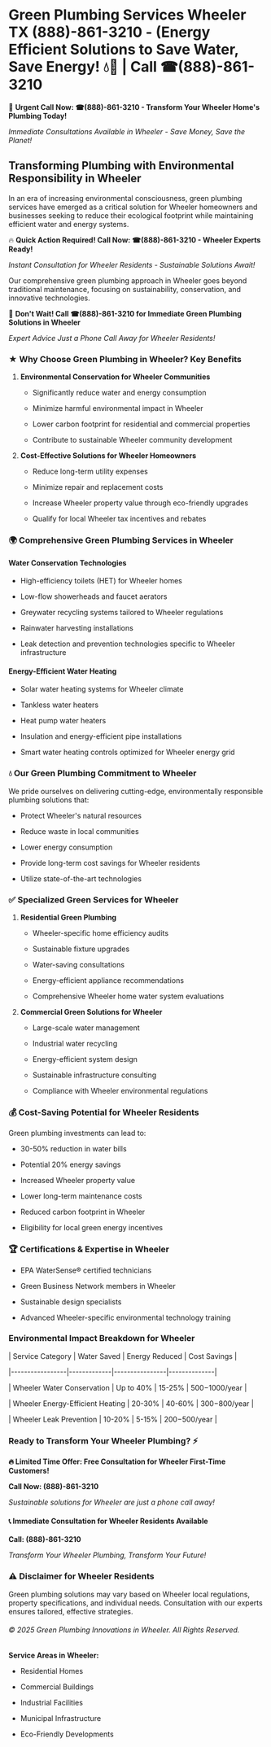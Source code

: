 # Green Plumbing Services Wheeler TX (888)-861-3210 - (Energy Efficient Solutions to Save Water, Save Energy! 💧🌿 | Call ☎(888)-861-3210

🚨 **Urgent Call Now: ☎(888)-861-3210 - Transform Your Wheeler Home's Plumbing Today!**
*Immediate Consultations Available in Wheeler - Save Money, Save the Planet!*

## Transforming Plumbing with Environmental Responsibility in Wheeler

In an era of increasing environmental consciousness, green plumbing services have emerged as a critical solution for Wheeler homeowners and businesses seeking to reduce their ecological footprint while maintaining efficient water and energy systems. 

🔥 **Quick Action Required! Call Now: ☎(888)-861-3210 - Wheeler Experts Ready!**
*Instant Consultation for Wheeler Residents - Sustainable Solutions Await!*

Our comprehensive green plumbing approach in Wheeler goes beyond traditional maintenance, focusing on sustainability, conservation, and innovative technologies.

🚨 **Don't Wait! Call ☎(888)-861-3210 for Immediate Green Plumbing Solutions in Wheeler**
*Expert Advice Just a Phone Call Away for Wheeler Residents!*

### ★ Why Choose Green Plumbing in Wheeler? Key Benefits

1. **Environmental Conservation for Wheeler Communities** 
   - Significantly reduce water and energy consumption
   - Minimize harmful environmental impact in Wheeler
   - Lower carbon footprint for residential and commercial properties
   - Contribute to sustainable Wheeler community development

2. **Cost-Effective Solutions for Wheeler Homeowners** 
   - Reduce long-term utility expenses
   - Minimize repair and replacement costs
   - Increase Wheeler property value through eco-friendly upgrades
   - Qualify for local Wheeler tax incentives and rebates

### 🌍 Comprehensive Green Plumbing Services in Wheeler

#### Water Conservation Technologies
- High-efficiency toilets (HET) for Wheeler homes
- Low-flow showerheads and faucet aerators
- Greywater recycling systems tailored to Wheeler regulations
- Rainwater harvesting installations
- Leak detection and prevention technologies specific to Wheeler infrastructure

#### Energy-Efficient Water Heating
- Solar water heating systems for Wheeler climate
- Tankless water heaters
- Heat pump water heaters
- Insulation and energy-efficient pipe installations
- Smart water heating controls optimized for Wheeler energy grid

### 💧 Our Green Plumbing Commitment to Wheeler

We pride ourselves on delivering cutting-edge, environmentally responsible plumbing solutions that:
- Protect Wheeler's natural resources
- Reduce waste in local communities
- Lower energy consumption
- Provide long-term cost savings for Wheeler residents
- Utilize state-of-the-art technologies

### ✅ Specialized Green Services for Wheeler

1. **Residential Green Plumbing**
   - Wheeler-specific home efficiency audits
   - Sustainable fixture upgrades
   - Water-saving consultations
   - Energy-efficient appliance recommendations
   - Comprehensive Wheeler home water system evaluations

2. **Commercial Green Solutions for Wheeler**
   - Large-scale water management
   - Industrial water recycling
   - Energy-efficient system design
   - Sustainable infrastructure consulting
   - Compliance with Wheeler environmental regulations

### 💰 Cost-Saving Potential for Wheeler Residents

Green plumbing investments can lead to:
- 30-50% reduction in water bills
- Potential 20% energy savings
- Increased Wheeler property value
- Lower long-term maintenance costs
- Reduced carbon footprint in Wheeler
- Eligibility for local green energy incentives

### 🏆 Certifications & Expertise in Wheeler

- EPA WaterSense® certified technicians
- Green Business Network members in Wheeler
- Sustainable design specialists
- Advanced Wheeler-specific environmental technology training

### Environmental Impact Breakdown for Wheeler

| Service Category | Water Saved | Energy Reduced | Cost Savings |
|-----------------|-------------|----------------|--------------|
| Wheeler Water Conservation | Up to 40% | 15-25% | $500-$1000/year |
| Wheeler Energy-Efficient Heating | 20-30% | 40-60% | $300-$800/year |
| Wheeler Leak Prevention | 10-20% | 5-15% | $200-$500/year |

### Ready to Transform Your Wheeler Plumbing? ⚡

**🔥 Limited Time Offer: Free Consultation for Wheeler First-Time Customers!**

**Call Now: (888)-861-3210**
*Sustainable solutions for Wheeler are just a phone call away!*

#### 📞 Immediate Consultation for Wheeler Residents Available

**Call: (888)-861-3210**
*Transform Your Wheeler Plumbing, Transform Your Future!*

### ⚠️ Disclaimer for Wheeler Residents

Green plumbing solutions may vary based on Wheeler local regulations, property specifications, and individual needs. Consultation with our experts ensures tailored, effective strategies.

###### © 2025 Green Plumbing Innovations in Wheeler. All Rights Reserved.

**Service Areas in Wheeler:** 
- Residential Homes
- Commercial Buildings
- Industrial Facilities
- Municipal Infrastructure
- Eco-Friendly Developments